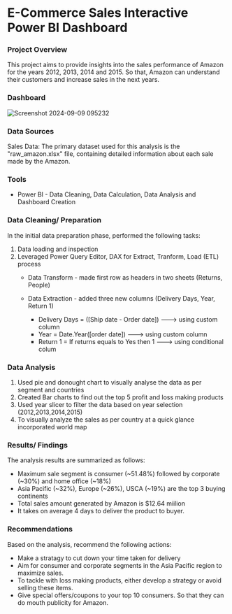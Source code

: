 # E-Commerce Sales Interactive Power BI Dashboard

### Project Overview
This project aims to provide insights into the sales performance of Amazon for the years 2012, 2013, 2014 and 2015. So that, Amazon can understand their customers and increase sales in the next years. 



### Dashboard
![Screenshot 2024-09-09 095232](https://github.com/user-attachments/assets/4af08c9a-fdd2-4a28-9da7-04398c437b0d)

### Data Sources
Sales Data: The primary dataset used for this analysis is the "raw_amazon.xlsx" file, containing detailed information about each sale made by the Amazon.
### Tools
- Power BI - Data Cleaning, Data Calculation, Data Analysis and Dashboard Creation
  
### Data Cleaning/ Preparation
In the initial data preparation phase, performed the following tasks:
1. Data loading and inspection
2. Leveraged Power Query Editor, DAX for Extract, Tranform, Load (ETL) process
   - Data Transform - made first row as headers in two sheets (Returns, People)
   - Data Extraction - added three new columns (Delivery Days, Year, Return 1)
  
     - Delivery Days = ([Ship date - Order date]) ---> using custom column
     - Year = Date.Year([order date]) ---> using custom column
     -  Return 1 = If returns equals to Yes then 1 ---> using conditional colum
       
   


### Data Analysis
1. Used pie and donought chart to  visually analyse the data as per segment and countries
2. Created Bar charts to find out the top 5 profit and loss making products
3. Used year slicer to filter the data based on year selection (2012,2013,2014,2015)
4. To visually analyze the sales as per country at a quick glance incorporated world map

### Results/ Findings

The analysis results are summarized as follows:
- Maximum sale segment is consumer (~51.48%) followed by corporate (~30%) and home office (~18%)
- Asia Pacific (~32%), Europe (~26%), USCA (~19%) are the top 3 buying continents
- Total sales amount generated by Amazon is $12.64 miilion
- It takes on average 4 days to deliver the product to buyer.

### Recommendations
Based on the analysis, recommend the following actions:
  -  Make a stratagy to cut down your time taken for delivery
  -  Aim for consumer and corporate segments in the Asia Pacific region to maximize sales.
  - To tackle with loss making products, either develop a strategy or avoid selling these items.
  - Give special offers/coupons to your top 10 consumers. So that they can do mouth publicity for Amazon.

    
